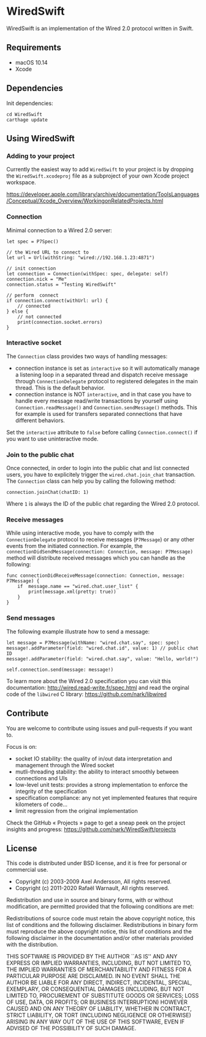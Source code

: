 # WiredSwift

WiredSwift is an implementation of the Wired 2.0 protocol written in Swift. 

## Requirements

* macOS 10.14
* Xcode 

## Dependencies

Init dependencies:

    cd WiredSwift
    carthage update

## Using WiredSwift

### Adding to your project

Currently the easiest way to add `WiredSwift` to your project is by dropping the `WiredSwift.xcodeproj` file as a subproject of your own Xcode project workspace. 

https://developer.apple.com/library/archive/documentation/ToolsLanguages/Conceptual/Xcode_Overview/WorkingonRelatedProjects.html

### Connection

Minimal connection to a Wired 2.0 server:

    let spec = P7Spec()

    // the Wired URL to connect to
    let url = Url(withString: "wired://192.168.1.23:4871")

    // init connection
    let connection = Connection(withSpec: spec, delegate: self)
    connection.nick = "Me"
    connection.status = "Testing WiredSwift"

    // perform  connect
    if connection.connect(withUrl: url) {
        // connected
    } else {
        // not connected
        print(connection.socket.errors)
    }
    
### Interactive socket

The `Connection` class provides two ways of handling messages:

* connection instance is set as `interactive` so it will automatically manage a listening loop in a separated thread and dispatch receive message through `ConnectionDelegate` protocol to registered delegates in the main thread. This is the default behavior.
* connection instance is NOT `interactive`, and in that case you have to handle every message read/write transactions by yourself using `Connection.readMessage()` and `Connection.sendMessage()` methods. This for example is used for transfers separated connections that have different behaviors.

Set the `interactive` attribute to `false` before calling `Connection.connect()` if you want to use uninteractive mode.

### Join to the public chat

Once connected, in order to login into the public chat and list connected users, you have to explicitely trigger the `wired.chat.join_chat` transaction. The `Connection` class can help you by calling the following method:

    connection.joinChat(chatID: 1)
    
Where `1` is always the ID of the public chat regarding the Wired 2.0 protocol.

### Receive messages

While using interactive mode, you have to comply with the `ConnectionDelegate` protocol to receive messages (`P7Message`) or any other events from the initiated connection. For example, the `connectionDidSendMessage(connection: Connection, message: P7Message)` method will distribute received messages which you can handle as the following:

    func connectionDidReceiveMessage(connection: Connection, message: P7Message) {
        if  message.name == "wired.chat.user_list" {
            print(message.xml(pretty: true))
        }
    }

### Send messages

The following example illustrate how to send a message:

    let message = P7Message(withName: "wired.chat.say", spec: spec)
    message!.addParameter(field: "wired.chat.id", value: 1) // public chat ID
    message!.addParameter(field: "wired.chat.say", value: "Hello, world!")
    
    self.connection.send(message: message!)
    
To learn more about the Wired 2.0 specification you can visit this documentation: http://wired.read-write.fr/spec.html and read the orginal code of the `libwired` C library: https://github.com/nark/libwired

## Contribute

You are welcome to contribute using issues and pull-requests if you want to.

Focus is on:

* socket IO stability: the quality of in/out data interpretation and management through the Wired socket
* mutli-threading stability: the ability to interact smoothly between connections and UIs
* low-level unit tests: provides a strong implementation to enforce the integrity of the specification
* specification compliance: any not yet implemented features that require kilometers of code…
* limit regression from the original implementation

Check the GitHub « Projects » page to get a sneap peek on the project insights and progress:  https://github.com/nark/WiredSwift/projects

## License

This code is distributed under BSD license, and it is free for personal or commercial use.
        
- Copyright (c) 2003-2009 Axel Andersson, All rights reserved.
- Copyright (c) 2011-2020 Rafaël Warnault, All rights reserved.
        
Redistribution and use in source and binary forms, with or without modification, are permitted provided that the following conditions are met:
        
Redistributions of source code must retain the above copyright notice, this list of conditions and the following disclaimer. Redistributions in binary form must reproduce the above copyright notice, this list of conditions and the following disclaimer in the documentation and/or other materials provided with the distribution.
        
THIS SOFTWARE IS PROVIDED BY THE AUTHOR ``AS IS'' AND ANY EXPRESS OR IMPLIED WARRANTIES, INCLUDING, BUT NOT LIMITED TO, THE IMPLIED WARRANTIES OF MERCHANTABILITY AND FITNESS FOR A PARTICULAR PURPOSE ARE DISCLAIMED. IN NO EVENT SHALL THE AUTHOR BE LIABLE FOR ANY DIRECT, INDIRECT, INCIDENTAL, SPECIAL, EXEMPLARY, OR CONSEQUENTIAL DAMAGES (INCLUDING, BUT NOT LIMITED TO, PROCUREMENT OF SUBSTITUTE GOODS OR SERVICES; LOSS OF USE, DATA, OR PROFITS; OR BUSINESS INTERRUPTION) HOWEVER CAUSED AND ON ANY THEORY OF LIABILITY, WHETHER IN CONTRACT, STRICT LIABILITY, OR TORT (INCLUDING NEGLIGENCE OR OTHERWISE) ARISING IN ANY WAY OUT OF THE USE OF THIS SOFTWARE, EVEN IF ADVISED OF THE POSSIBILITY OF SUCH DAMAGE.

